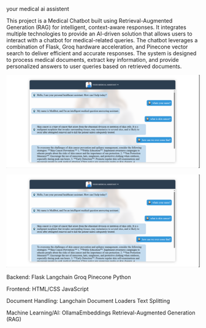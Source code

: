 your medical ai assistent

This project is a Medical Chatbot built using Retrieval-Augmented Generation (RAG) for intelligent, context-aware responses. It integrates multiple technologies to provide an AI-driven solution that allows users to interact with a chatbot for medical-related queries. The chatbot leverages a combination of Flask, Groq hardware acceleration, and Pinecone vector search to deliver efficient and accurate responses. The system is designed to process medical documents, extract key information, and provide personalized answers to user queries based on retrieved documents.

![Screenshot](https://github.com/Thaslim42/medibot-RAG-AI-chatbot-medical_assistant/blob/main/Screenshot%202024-11-21%20162409.png?raw=true)

![Screenshot](https://github.com/Thaslim42/medibot-RAG-AI-chatbot-medical_assistant/blob/main/Screenshot%202024-11-21%20162409.png?raw=true)

Backend:
Flask
Langchain
Groq
Pinecone
Python

Frontend:
HTML/CSS
JavaScript 

Document Handling:
Langchain Document Loaders
Text Splitting

Machine Learning/AI:
OllamaEmbeddings
Retrieval-Augmented Generation (RAG)
